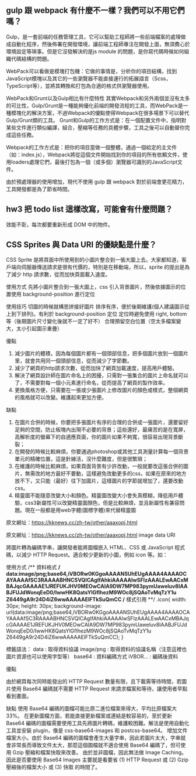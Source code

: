 ## gulp 跟 webpack 有什麼不一樣？我們可以不用它們嗎？
Gulp，是一套前端的任務管理工具，它可以幫助工程師將一些前端檔案的處理做成自動化程序，然後佈署在開發環境，讓前端工程師專注在開發上面，無須費心於環境設定等瑣事。但是它沒發解決的是js module 的問題，是你寫代碼時候如何組織代碼結構的問題。

WebPack可以看做是模塊打包機：它做的事情是，分析你的項目結構，找到JavaScript模塊以及其它的一些瀏覽器不能直接運行的拓展語言（Scss，TypeScript等），並將其轉換和打包為合適的格式供瀏覽器使用。

WebPack和Grunt以及Gulp相比有什麼特性
其實Webpack和另外兩個並沒有太多的可比性，Gulp/Grunt是一種能夠優化前端的開發流程的工具，而WebPack是一種模塊化的解決方案，不過Webpack的優點使得Webpack在很多場景下可以替代Gulp/Grunt類的工具。
Grunt和Gulp的工作方式是：在一個配置文件中，指明對某些文件進行類似編譯，組合，壓縮等任務的具體步驟，工具之後可以自動替你完成這些任務。

Webpack的工作方式是：把你的項目當做一個整體，通過一個給定的主文件（如：index.js），Webpack將從這個文件開始找到你的項目的所有依賴文件，使用loaders處理它們，最後打包為一個（或多個）瀏覽器可識別的JavaScript文件。

由於預處理器的使用增加，現代不使用 gulp 跟 webpack 對於前端會更花精力，工具開發都是為了節省時間。

## hw3 把 todo list 這樣改寫，可能會有什麼問題？
效能不彰，每次都要重新形成 DOM 中的物件。

## CSS Sprites 與 Data URI 的優缺點是什麼？

CSS Sprite 是將頁面中所使用到的小圖片整合到一張大圖上去。大家都知道，客戶端向伺服器傳送請求是很有代價的，特別是在移動端，所以，sprite 的提出是為了減少 http 請求數，從而加快頁面載入速度。

使用方式
先將小圖片整合到一張大圖上，css 引入背景圖片，然後依據圖示的位置使用 background-position 進行定位

使用技巧
切圖的時候就構思拼接好圖片
排序有序，便於後期維護(個人建議圖示從上到下排列)。有利於 background-position 定位
定位時避免使用 right, bottom 等（後期圖片尺寸變化後就不一定了好不）
合理預留空白位置（空太多檔案變大，太小引起圖示重疊）

優點
1. 減少圖片的體積，因為每個圖片都有一個頭部信息，把多個圖片放到一個圖片里，就會共用同一個頭部信息，從而減少了字節數。
2. 減少了網頁的http請求次數，從而加快了網頁加載速度，提高用戶體驗。
3. 解決了網頁設計師在圖片命名上的困擾，只需對一張集合的圖片上命名就可以了，不需要對每一個小元素進行命名，從而提高了網頁的製作效率。
4. 更換風格方便，只需要在一張或少張圖片上修改圖片的顏色或樣式，整個網頁的風格就可以改變。維護起來更加方便。

缺點
1. 在圖片合併的時候，你要把多張圖片有序的合理的合併成一張圖片，還要留好足夠的空間，防止板塊內出現不必要的背景；這些還好，最痛苦的是在寬屏，高解析度的螢幕下的自適應頁面，你的圖片如果不夠寬，很容易出現背景斷裂；
2. 在開發的時候比較麻煩，你要通過photoshop或其他工具測量計算每一個背景單元的精確位置，這是針線活，沒什麼難度，但是很繁瑣；
3. 在維護的時候比較麻煩，如果頁面背景有少許改動，一般就要改這張合併的圖片，無需改的地方最好不要動，這樣避免改動更多的css，如果在原來的地方放不下，又只能（最好）往下加圖片，這樣圖片的字節就增加了，還要改動css。
4. 精靈圖不能隨意改變大小和顏色。精靈圖改變大小會失真模糊，降低用戶體驗，css3新屬性可以改變精靈圖顏色，但是比較麻煩，並且新屬性有兼容問題。現在一般都是用web字體(圖標字體)來代替精靈圖



原文網址：https://kknews.cc/zh-tw/other/aaaxopj.html


原文網址：https://kknews.cc/zh-tw/other/aaaxopj.html
image data URI

將圖片轉為編碼字串，讓開發者能將圖檔嵌入 HTML、CSS 或 JavaScript 程式碼，以減少 HTTP Request。適合較少更新的小圖，例如 icon 等。如：

使用方式
/** 資料格式 **/
data:image/png;base64,iVBORw0KGgoAAAANSUhEUgAAAA4AAAAOCAYAAAAfSC3RAAAABHNCSVQICAgIfAhkiAAAAAlwSFlzAAALEwAACxMBAJqcGAAAAE1JREFUKJHV0MEOwCAIA9DW7MP983pymUaweluv8IAABJFUJdWonqEeD0/IwwHK8QatsYlGfIhezM9WOc8jSQAoTvMqTzY1u Z6449gA9r24D4iZ6wwAAAAAElFTkSuQmCC
/** 樣式引用 **/
.icon{
width: 30px; height: 30px;
background-image: url(data:image/png;base64,iVBORw0KGgoAAAANSUhEUgAAAA4AAAAOCAYAAAAfSC3RAAAABHNCSVQICAgIfAhkiAAAAAlwSFlzAAALEwAACxMBAJqcGAAAAE1JREFUKJHV0MEOwCAIA9DW7MP983pymUaweluv8IAABJFUJdWonqEeD0/IwwHK8QatsYlGfIhezM9WOc8jSQAoTvMqTzY1u Z6449gA9r24D4iZ6wwAAAAAElFTkSuQmCC);
}

標籤語法：
data : 取得資料協議
image/png : 取得資料的協議名稱（注意這裡也圖片資源也可以使用字型等）
base64 : 資料編碼方式
iVBOR… : 編碼後資料

優點

由於網頁每次同時能發出的 HTTP Request 數量有限，且下載需等待時間，若圖片使用 Base64 編碼就不需要 HTTP Request 來請求檔案和等待，讓使用者早點看到畫面。

缺點
使用 Base64 編碼的圖檔可能比原二進位檔案來得大，平均比原檔案大 33%。
在更新圖檔方面，若能直接更新檔案或連結是較容易的，至於更新 Base64 編碼的圖檔需要使用工具先將圖片轉碼，維護較困難。解法是使用自動化工具並安裝 plugin，像是 css-base64-images 和 postcss-base64。
增加文件檔案大小。由於 Base64 編碼的圖檔會產生大量字串，因此若圖片太大，字串就會非常長而導致文件太大，那麼這個圖檔就不適合使用 Base64 編碼了，但可使用 Gzip 壓縮和檔案快取來改善。
由於並非圖檔，因此無法做 Image Caching。
因此是否要使用 Base64 Images 主要就是看要省 (1) HTTP Request 或 (2) Gzip 壓縮後的檔案大小 或 (3) 快取 的時間了。

